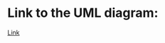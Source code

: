 # Link to the UML diagram:
[Link](https://drive.google.com/file/d/0B0JU_lFm0zJdYXNjclpFa2xMck0/view?usp=sharing)
